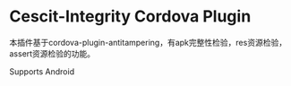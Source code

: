 Cescit-Integrity Cordova Plugin
=============================

本插件基于cordova-plugin-antitampering，有apk完整性检验，res资源检验，assert资源检验的功能。

Supports Android
